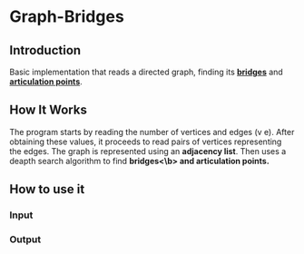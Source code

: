 # Graph-Bridges

## Introduction

Basic implementation that reads a directed graph, finding its <b><a href='https://en.wikipedia.org/wiki/Bridge_(graph_theory)'>bridges</a></b> and <b><a href='https://en.wikipedia.org/wiki/Articulation_point'>articulation points</a></b>.

## How It Works

The program starts by reading the number of vertices and edges (v e). After obtaining these values, it proceeds to read pairs of vertices representing the edges. The graph is represented using an <b>adjacency list</b>. Then uses a deapth search algorithm to find <b>bridges<\b> and <b>articulation points</b>.

## How to use it

### Input

### Output